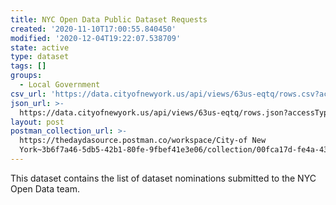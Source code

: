 ```yaml
---
title: NYC Open Data Public Dataset Requests
created: '2020-11-10T17:00:55.840450'
modified: '2020-12-04T19:22:07.538709'
state: active
type: dataset
tags: []
groups:
  - Local Government
csv_url: 'https://data.cityofnewyork.us/api/views/63us-eqtq/rows.csv?accessType=DOWNLOAD'
json_url: >-
  https://data.cityofnewyork.us/api/views/63us-eqtq/rows.json?accessType=DOWNLOAD
layout: post
postman_collection_url: >-
  https://thedaydasource.postman.co/workspace/City-of New
  York~3b6f7a46-5db5-42b1-80fe-9fbef41e3e06/collection/00fca17d-fe4a-4398-a76f-d95e9c9de831
---
```

This dataset contains the list of dataset nominations submitted to the NYC Open Data team.
